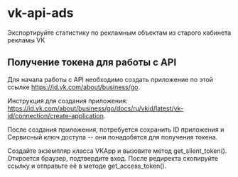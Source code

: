 # vk-api-ads
Экспортируйте статистику по рекламным объектам из старого кабинета рекламы VK

## Получение токена для работы с API
Для начала работы с API необходимо создать приложение по этой ссылке https://id.vk.com/about/business/go.

Инструкция для создания приложения: https://id.vk.com/about/business/go/docs/ru/vkid/latest/vk-id/connection/create-application.

После создания приложения, потребуется сохранить ID приложения и Сервисный ключ доступа -- они понадобятся для получения токена.

Создайте экземпляр класса VKApp и вызовите метод get_silent_token(). Откроется браузер, подтвердите вход. После редиректа скопируйте ссылку и
отправьте её в методе get_access_token().
